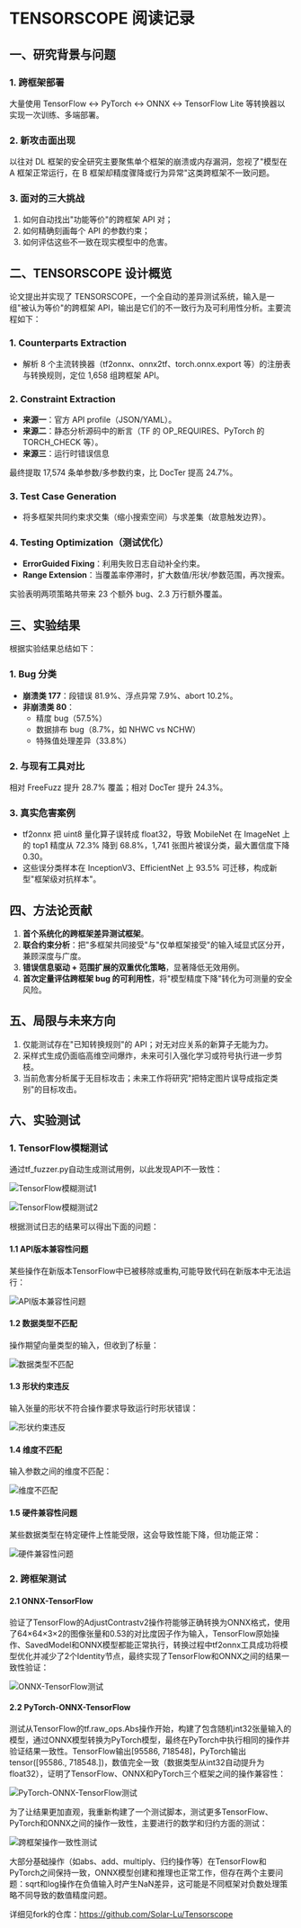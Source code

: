 # TENSORSCOPE 阅读记录

## 一、研究背景与问题

### 1. 跨框架部署  
大量使用 TensorFlow ↔ PyTorch ↔ ONNX ↔ TensorFlow Lite 等转换器以实现一次训练、多端部署。  

### 2. 新攻击面出现  
以往对 DL 框架的安全研究主要聚焦单个框架的崩溃或内存漏洞，忽视了"模型在 A 框架正常运行，在 B 框架却精度骤降或行为异常"这类跨框架不一致问题。  

### 3. 面对的三大挑战  
1. 如何自动找出"功能等价"的跨框架 API 对；  
2. 如何精确刻画每个 API 的参数约束；  
3. 如何评估这些不一致在现实模型中的危害。

## 二、TENSORSCOPE 设计概览

论文提出并实现了 TENSORSCOPE，一个全自动的差异测试系统，输入是一组"被认为等价"的跨框架 API，输出是它们的不一致行为及可利用性分析。主要流程如下：

### 1. Counterparts Extraction
- 解析 8 个主流转换器（tf2onnx、onnx2tf、torch.onnx.export 等）的注册表与转换规则，定位 1,658 组跨框架 API。  
 
### 2. Constraint Extraction
- **来源一**：官方 API profile（JSON/YAML）。  
- **来源二**：静态分析源码中的断言（TF 的 OP_REQUIRES、PyTorch 的 TORCH_CHECK 等）。  
- **来源三**：运行时错误信息 

最终提取 17,574 条单参数/多参数约束，比 DocTer 提高 24.7%。  

### 3. Test Case Generation  
- 将多框架共同约束求交集（缩小搜索空间）与求差集（故意触发边界）。  
 
### 4. Testing Optimization（测试优化）  
- **ErrorGuided Fixing**：利用失败日志自动补全约束。  
- **Range Extension**：当覆盖率停滞时，扩大数值/形状/参数范围，再次搜索。  

实验表明两项策略共带来 23 个额外 bug、2.3 万行额外覆盖。

## 三、实验结果

根据实验结果总结如下：

### 1. Bug 分类  
- **崩溃类 177**：段错误 81.9%、浮点异常 7.9%、abort 10.2%。  
- **非崩溃类 80**：
  - 精度 bug（57.5%）  
  - 数据排布 bug（8.7%，如 NHWC vs NCHW）  
  - 特殊值处理差异（33.8%）

### 2. 与现有工具对比  
相对 FreeFuzz 提升 28.7% 覆盖；相对 DocTer 提升 24.3%。

### 3. 真实危害案例  
- tf2onnx 把 uint8 量化算子误转成 float32，导致 MobileNet 在 ImageNet 上的 top1 精度从 72.3% 降到 68.8%，1,741 张图片被误分类，最大置信度下降 0.30。  
- 这些误分类样本在 InceptionV3、EfficientNet 上 93.5% 可迁移，构成新型"框架级对抗样本"。

## 四、方法论贡献

1. **首个系统化的跨框架差异测试框架**。  
2. **联合约束分析**：把"多框架共同接受"与"仅单框架接受"的输入域显式区分开，兼顾深度与广度。  
3. **错误信息驱动 + 范围扩展的双重优化策略**，显著降低无效用例。  
4. **首次定量评估跨框架 bug 的可利用性**，将"模型精度下降"转化为可测量的安全风险。

## 五、局限与未来方向

1. 仅能测试存在"已知转换规则"的 API；对无对应关系的新算子无能为力。  
2. 采样式生成仍面临高维空间爆炸，未来可引入强化学习或符号执行进一步剪枝。  
3. 当前危害分析属于无目标攻击；未来工作将研究"把特定图片误导成指定类别"的目标攻击。

## 六、实验测试

### 1. TensorFlow模糊测试

通过tf_fuzzer.py自动生成测试用例，以此发现API不一致性：

![TensorFlow模糊测试1](jpg/2025.8.18-8.24（Tensorscope）/图片1.png)

![TensorFlow模糊测试2](jpg/2025.8.18-8.24（Tensorscope）/图片2.png)

根据测试日志的结果可以得出下面的问题：

#### 1.1 API版本兼容性问题
某些操作在新版本TensorFlow中已被移除或重构,可能导致代码在新版本中无法运行：

![API版本兼容性问题](jpg/2025.8.18-8.24（Tensorscope）/图片3.png)

#### 1.2 数据类型不匹配
操作期望向量类型的输入，但收到了标量：

![数据类型不匹配](jpg/2025.8.18-8.24（Tensorscope）/图片4.png)

#### 1.3 形状约束违反
输入张量的形状不符合操作要求导致运行时形状错误：

![形状约束违反](jpg/2025.8.18-8.24（Tensorscope）/图片5.png)

#### 1.4 维度不匹配
输入参数之间的维度不匹配：

![维度不匹配](jpg/2025.8.18-8.24（Tensorscope）/图片6.png)

#### 1.5 硬件兼容性问题
某些数据类型在特定硬件上性能受限，这会导致性能下降，但功能正常：

![硬件兼容性问题](jpg/2025.8.18-8.24（Tensorscope）/图片7.png)

### 2. 跨框架测试

#### 2.1 ONNX-TensorFlow
验证了TensorFlow的AdjustContrastv2操作符能够正确转换为ONNX格式，使用了64×64×3×2的图像张量和0.53的对比度因子作为输入，TensorFlow原始操作、SavedModel和ONNX模型都能正常执行，转换过程中tf2onnx工具成功将模型优化并减少了2个Identity节点，最终实现了TensorFlow和ONNX之间的结果一致性验证：

![ONNX-TensorFlow测试](jpg/2025.8.18-8.24（Tensorscope）/图片8.png)

#### 2.2 PyTorch-ONNX-TensorFlow
测试从TensorFlow的tf.raw_ops.Abs操作开始，构建了包含随机int32张量输入的模型，通过ONNX模型转换为PyTorch模型，最终在PyTorch中执行相同的操作并验证结果一致性。TensorFlow输出[95586, 718548]，PyTorch输出tensor([95586., 718548.])，数值完全一致（数据类型从int32自动提升为float32），证明了TensorFlow、ONNX和PyTorch三个框架之间的操作兼容性：

![PyTorch-ONNX-TensorFlow测试](jpg/2025.8.18-8.24（Tensorscope）/图片9.png)

为了让结果更加直观，我重新构建了一个测试脚本，测试更多TensorFlow、PyTorch和ONNX之间的操作一致性，主要进行的数学和归约方面的测试：

![跨框架操作一致性测试](jpg/2025.8.18-8.24（Tensorscope）/图片10.png)

大部分基础操作（如abs、add、multiply、归约操作等）在TensorFlow和PyTorch之间保持一致，ONNX模型创建和推理也正常工作，但存在两个主要问题：sqrt和log操作在负值输入时产生NaN差异，这可能是不同框架对负数处理策略不同导致的数值精度问题。

详细见fork的仓库：https://github.com/Solar-Lu/Tensorscope